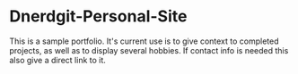 # Dnerdgit-Personal-Site

This is a sample portfolio.
It's current use is to give context to completed projects, as well as to display several hobbies.
If contact info is needed this also give a direct link to it.